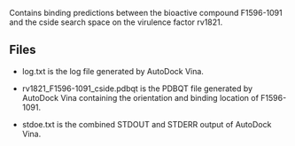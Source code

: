 Contains binding predictions between the bioactive compound F1596-1091 and the cside search space on the virulence factor rv1821.

## Files

- log.txt is the log file generated by AutoDock Vina.

- rv1821_F1596-1091_cside.pdbqt is the PDBQT file generated by AutoDock Vina containing the orientation and binding location of F1596-1091.

- stdoe.txt is the combined STDOUT and STDERR output of AutoDock Vina.

